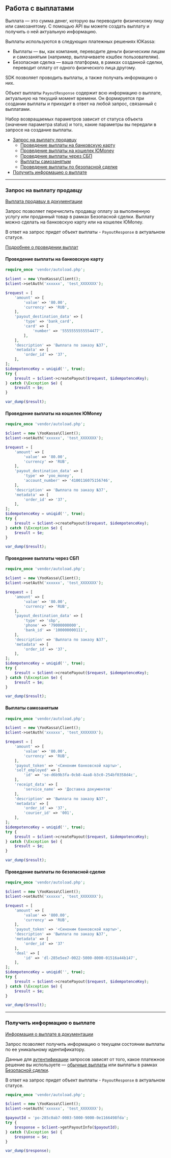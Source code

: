 ## Работа с выплатами

Выплата — это сумма денег, которую вы переводите физическому лицу или самозанятому. С помощью API вы можете создать выплату и получить о ней актуальную информацию.

Выплаты используются в следующих платежных решениях ЮKassa:

* Выплаты — вы, как компания, переводите деньги физическим лицам и самозанятым (например, выплачиваете кэшбек пользователям).
* Безопасная сделка — ваша платформа, в рамках созданной сделки, переводит оплату от одного физического лица другому.

SDK позволяет проводить выплаты, а также получать информацию о них.

Объект выплаты `PayoutResponse` содержит всю информацию о выплате, актуальную на текущий момент времени. Он формируется при создании выплаты и приходит в ответ на любой запрос, связанный с выплатами.

Набор возвращаемых параметров зависит от статуса объекта (значение параметра status) и того, какие параметры вы передали в запросе на создание выплаты.

* [Запрос на выплату продавцу](#Запрос-на-выплату-продавцу)
  * [Проведение выплаты на банковскую карту](#проведение-выплаты-на-банковскую-карту)
  * [Проведение выплаты на кошелек ЮMoney](#проведение-выплаты-на-кошелек-юmoney)
  * [Проведение выплаты через СБП](#проведение-выплаты-через-сбп)
  * [Выплаты самозанятым](#выплаты-самозанятым)
  * [Проведение выплаты по безопасной сделке](#проведение-выплаты-по-безопасной-сделке)
* [Получить информацию о выплате](#Получить-информацию-о-выплате)

---

### Запрос на выплату продавцу <a name="Запрос-на-выплату-продавцу"></a>

[Выплата продавцу в документации](https://yookassa.ru/developers/api?lang=php#create_payout)

Запрос позволяет перечислить продавцу оплату за выполненную услугу или проданный товар в рамках Безопасной сделки. 
Выплату можно сделать на банковскую карту или на кошелек ЮMoney.

В ответ на запрос придет объект выплаты - `PayoutResponse` в актуальном статусе.

[Подробнее о проведении выплат](https://yookassa.ru/developers/solutions-for-platforms/safe-deal/integration/payouts)

#### Проведение выплаты на банковскую карту <a name="проведение-выплаты-на-банковскую-карту"></a>

```php
require_once 'vendor/autoload.php';

$client = new \YooKassa\Client();
$client->setAuth('xxxxxx', 'test_XXXXXXX');

$request = [
    'amount' => [
        'value' => '80.00',
        'currency' => 'RUB',
    ],
    'payout_destination_data' => [
        'type' => 'bank_card',
        'card' => [
            'number' => '5555555555554477',
        ],
    ],
    'description' => 'Выплата по заказу №37',
    'metadata' => [
        'order_id' => '37',
    ],
];
$idempotenceKey = uniqid('', true);
try {
    $result = $client->createPayout($request, $idempotenceKey);
} catch (\Exception $e) {
    $result = $e;
}

var_dump($result);
```

#### Проведение выплаты на кошелек ЮMoney <a name="проведение-выплаты-на-кошелек-юmoney"></a>

```php
require_once 'vendor/autoload.php';

$client = new \YooKassa\Client();
$client->setAuth('xxxxxx', 'test_XXXXXXX');

$request = [
    'amount' => [
        'value' => '80.00',
        'currency' => 'RUB',
    ],
    'payout_destination_data' => [
        'type' => 'yoo_money',
        'account_number' => '4100116075156746',
    ],
    'description' => 'Выплата по заказу №37',
    'metadata' => [
        'order_id' => '37',
    ],
];
$idempotenceKey = uniqid('', true);
try {
    $result = $client->createPayout($request, $idempotenceKey);
} catch (\Exception $e) {
    $result = $e;
}

var_dump($result);
```

#### Проведение выплаты через СБП <a name="проведение-выплаты-через-сбп"></a>

```php
require_once 'vendor/autoload.php';

$client = new \YooKassa\Client();
$client->setAuth('xxxxxx', 'test_XXXXXXX');

$request = [
    'amount' => [
        'value' => '80.00',
        'currency' => 'RUB',
    ],
    'payout_destination_data' => [
        'type' => 'sbp',
        'phone' => '79000000000',
        'bank_id' => '100000000111',
    ],
    'description' => 'Выплата по заказу №37',
    'metadata' => [
        'order_id' => '37',
    ],
];
$idempotenceKey = uniqid('', true);
try {
    $result = $client->createPayout($request, $idempotenceKey);
} catch (\Exception $e) {
    $result = $e;
}

var_dump($result);
```

#### Выплаты самозанятым <a name="выплаты-самозанятым"></a>

```php
require_once 'vendor/autoload.php';

$client = new \YooKassa\Client();
$client->setAuth('xxxxxx', 'test_XXXXXXX');

$request = [
    'amount' => [
        'value' => '80.00',
        'currency' => 'RUB',
    ],
    'payout_token' => '<Синоним банковской карты>',
    'self_employed' => [
        'id' => 'se-d6b9b3fa-0cb8-4aa8-b3c0-254bf0358d4c',
    ],
    'receipt_data' => [
        'service_name' => 'Доставка документов'
    ],
    'description' => 'Выплата по заказу №37',
    'metadata' => [
        'order_id' => '37',
        'courier_id' => '001',
    ],
];
$idempotenceKey = uniqid('', true);
try {
    $result = $client->createPayout($request, $idempotenceKey);
} catch (\Exception $e) {
    $result = $e;
}

var_dump($result);
```

#### Проведение выплаты по безопасной сделке <a name="проведение-выплаты-по-безопасной-сделке"></a>

```php
require_once 'vendor/autoload.php';

$client = new \YooKassa\Client();
$client->setAuth('xxxxxx', 'test_XXXXXXX');

$request = [
    'amount' => [
        'value' => '800.00',
        'currency' => 'RUB',
    ],
    'payout_token' => '<Синоним банковской карты>',
    'description' => 'Выплата по заказу №37',
    'metadata' => [
        'order_id' => '37'
    ],
    'deal' => [
        'id' => 'dl-285e5ee7-0022-5000-8000-01516a44b147',
    ],
];
$idempotenceKey = uniqid('', true);
try {
    $result = $client->createPayout($request, $idempotenceKey);
} catch (\Exception $e) {
    $result = $e;
}

var_dump($result);
```

---

### Получить информацию о выплате <a name="Получить-информацию-о-выплате"></a>

[Информация о выплате в документации](https://yookassa.ru/developers/api?lang=php#get_payout)

Запрос позволяет получить информацию о текущем состоянии выплаты по ее уникальному идентификатору.

Данные для [аутентификации](https://yookassa.ru/developers/using-api/interaction-format#auth) запросов зависят от того, какое платежное решение вы используете — [обычные выплаты](https://yookassa.ru/developers/payouts/overview) или выплаты в рамках [Безопасной сделки](https://yookassa.ru/developers/solutions-for-platforms/safe-deal/basics).

В ответ на запрос придет объект выплаты - `PayoutResponse` в актуальном статусе.

```php
require_once 'vendor/autoload.php';

$client = new \YooKassa\Client();
$client->setAuth('xxxxxx', 'test_XXXXXXX');

$payoutId = 'po-285c0ab7-0003-5000-9000-0e1166498fda';
try {
    $response = $client->getPayoutInfo($payoutId);
} catch (\Exception $e) {
    $response = $e;
}

var_dump($response);
```
